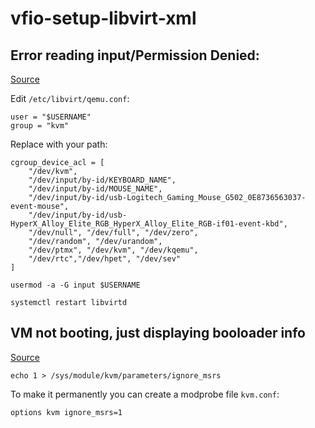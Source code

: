 # vfio-setup-libvirt-xml


## Error reading input/Permission Denied:
[Source](https://www.reddit.com/r/VFIO/comments/cx5gos/permission_denied_when_trying_to_use_my_mouse_in/)

Edit ```/etc/libvirt/qemu.conf```:
```
user = "$USERNAME"
group = "kvm"
```
Replace with your path:
```
cgroup_device_acl = [
    "/dev/kvm",
    "/dev/input/by-id/KEYBOARD_NAME",
    "/dev/input/by-id/MOUSE_NAME",
    "/dev/input/by-id/usb-Logitech_Gaming_Mouse_G502_0E8736563037-event-mouse",
    "/dev/input/by-id/usb-HyperX_Alloy_Elite_RGB_HyperX_Alloy_Elite_RGB-if01-event-kbd",
    "/dev/null", "/dev/full", "/dev/zero",
    "/dev/random", "/dev/urandom",
    "/dev/ptmx", "/dev/kvm", "/dev/kqemu",
    "/dev/rtc","/dev/hpet", "/dev/sev"
]
```
`usermod -a -G input $USERNAME`

`systemctl restart libvirtd`

## VM not booting, just displaying booloader info
[Source](https://wiki.archlinux.org/index.php/PCI_passthrough_via_OVMF#AMD_Ryzen_/_BIOS_updates_(AGESA)_yields_%22Error:_internal_error:_Unknown_PCI_header_type_%E2%80%98127%E2%80%99%22)

`echo 1 > /sys/module/kvm/parameters/ignore_msrs`

To make it permanently you can create a modprobe file `kvm.conf`:

`options kvm ignore_msrs=1`

